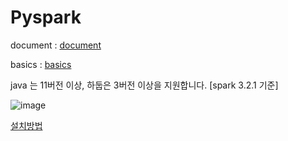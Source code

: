 # Pyspark

document : [document][doclink]

[doclink]: https://spark-korea.github.io/docs/

basics : [basics][bslink]

[bslink]: https://github.com/ceo21ckim/Pyspark/blob/main/basics.ipynb


java 는 11버전 이상, 하둡은 3버전 이상을 지원합니다. [spark 3.2.1 기준]

![image](https://user-images.githubusercontent.com/60685175/154402235-58190eea-e7d1-417d-8a37-cac73a5c7bce.png)

[설치방법][installlink]

[installlink]: https://ok-lab.tistory.com/107

